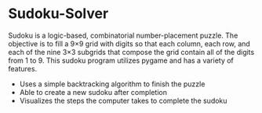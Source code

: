 # Sudoku-Solver
Sudoku is a logic-based, combinatorial number-placement puzzle. The objective is to fill a 9×9 grid with digits so that each column, each row, and each of the nine 3×3 subgrids that compose the grid contain all of the digits from 1 to 9.
This sudoku program utilizes pygame and has a variety of features.
* Uses a simple backtracking algorithm to finish the puzzle
* Able to create a new sudoku after completion
* Visualizes the steps the computer takes to complete the sudoku